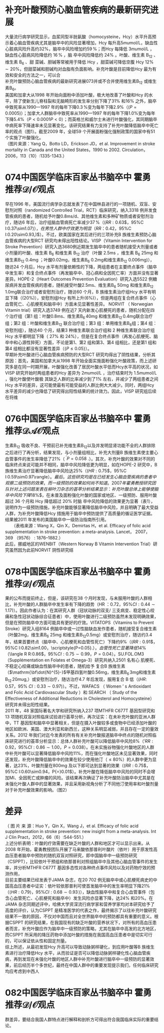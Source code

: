# 补充叶酸预防心脑血管疾病的最新研究进展  
大量流行病学研究显示，血浆同型半胱氨酸（homocysteine，Hcy）水平升高预示着心脑血管疾病尤其是脑卒中的风险显著增加，Hcy 每升高$5mu\mathrm{mol}/\mathrm{L}$，缺血性心脏病风险升高约$32\%$，脑卒中风险增加约$59\,\%$；而Hcy  每降低 $3mu\mathrm{mol}/\mathrm{L}$ ，缺血性心脏病风险降低约 $16\,\%$ ，脑 卒中风险降低约 $24\%$ 。叶酸、维生素 $\mathrm{B}_{12}$ 、维生素 $\mathrm{B_{6}}$ 、甜 菜碱、胆碱等常被用于降低 Hcy ，甜菜碱可降低空腹 Hcy  $12\%\sim20\%$，但甜菜碱和胆碱均对血脂有负面影响。补充叶酸是目前降低Hcy 最为有效和安全的方法之一，可以合  
补充叶酸预防心脑血管疾病的最新研究进展073并或不合并使用维生素$\mathrm{B}_{12}$ 或维生素$\mathrm{B_{6}}$。  
美国和加拿大从1998 年开始向面粉中添加叶酸，极大地改善了叶酸和Hcy 的水平，除了使新生儿脊柱裂和无脑畸形的发生率分别下降了$31\%$ 和$16\%$ 之外，脑卒中致死率从1990—1997 年的每年下降$0.3\,\%$变为每年下降$2.9\%$（$\left(P{=}0.0005\right)$）；加拿大人群脑卒中致死率从1990—1997 年的每年下降$1.0\%$变为每年下降$5.4\%$（$\textstyle P<0.0001\textstyle P<0$）；而英格兰和威尔士未进行叶酸强化，其同期脑卒中病死率下降速率未见显著变化。该研究结果有力支持了补充叶酸降低脑卒中死亡率的观点（图1）。截至2009 年，全球59 个开展面粉强化强制政策的国家中有51 个实施了叶酸强化。  
（图片来源：Yang Q，Botto LD，Erickson JD，et al. Improvement in stroke mortality in  Canada and the United States，1990 to 2002. Circulation，2006，113（10）:1335-1343.）  
# 074中国医学临床百家丛书脑卒中  霍勇 推荐${\mathcal{D}}/{\mathcal{O}}$观点  
早在1996 年，美国流行病学杂志就发表了在中国林县进行的一项随机、双盲、安慰剂对照（randomized Controlled Trial，RCT）临床研究，纳入3318 例并发食管疾病的患者，随机给予叶酸$0.8\mathrm{ms/d}$、其他维生素和多种矿物质或者安慰剂治疗，随访6 年后，治疗组脑血管病死亡率减少$37\,\%$（$(R R:0.63\$，$95\%C I:0.37\sim1.07)$），在男性人群中疗效更为明显（RR ：0.42，$95\%C I:0.20\sim0.93\,)$）。不过，欧美国家在其后进行的三项补充B 族维生素预防心脑血管疾病的大型RCT 研究均未得出阳性结论。VISP（Vitamin Intervention for Stroke Prevention）研究入选3680例近期发生脑卒中的患者随机接受大剂量或者小剂量的叶酸、维生素 $\mathrm{B_{6}}$  和维生素 $\mathrm{B}_{12}$  治疗（叶酸 $2.5\mathrm{ms}$ ，维生素 $\mathrm{B_{6}}$ $25\mathrm{mg}$ 和维生素$\mathrm{B}_{12}\ 0.4\mathrm{mg}$ ；叶酸$0.02\mathrm{mg}$，维生素$\mathrm{B_{6}}\ 0.2\mathrm{mg}$和维生素$\mathrm{B}_{12}\ 0.006\mathrm{mg})$），随访24 个月后，Hcy 水平有剂量依赖性的下降，两组患者在主要终点事件（脑卒中发生率）和复合终点事件（再发脑卒中、冠心病和全因死亡率）方面并没有显著差异。HOPE-2（Heart Outcomes Prevention Evaluation）研究入选5522 例糖尿病并发血管疾病的患者，随机接受叶酸$2.5\mathrm{ms}$、维生素$\mathrm{B_{6}}~50\mathrm{mg}$ 和维生素$\mathrm{B}_{12}\,1.0\mathrm{mg}$联合治疗或者安慰剂治疗，随访60 个月，B 族维生素治疗组Hcy 水平有明显下降（$\left(20\%\right)$），安慰剂组Hcy 有所上升$\left(6\%\right)$），但是两组在复合终点事件（心血管死亡、心肌梗死和脑卒中）方面未见显著性差异。 NORVIT （ Norwegian  Vitamin trial）研究入选3749 例在近7 天内新发心肌梗死的患者，随机分配在四个治疗组（第1 组：叶酸$0.8\mathrm{ms}$、维生素$\mathrm{B_{6}\,40m g}$ 和维生素$\mathrm{B}_{12}\,0.4\mathrm{mg}$联合治疗组；第2 组：叶酸和维生素$\mathrm{B}_{12}$ 联合治疗组；第3 组：单用维生素$\mathrm{B_{6}}$组；第4 组：安慰剂组），随访40 个月，结果3 种维生素联合治疗组和 2  种维生素联合治疗组 Hcy  水平都明显下降（ $27\%$ 和 $24\%$），但是在复合终点事件（再发心肌梗死、脑卒中和心源性猝死）方面，不论是第1、第2 组和第3、第4 组相比，还是第1 组和第4 组相比都没有显著性差异（$\left\lbrace P\leq0.05\right\rbrace$）。  
早期补充叶酸进行心脑血管疾病预防的大型RCT 研究均得出了阴性结果，分析其原因：首先，美国和加拿大从1998 年开始全面实施面粉强化叶酸政策，而上述研究多是在同一时期开展，叶酸强化改善了居民叶酸水平低而Hcy水平高的状况，如VISP 研究开始时两组患者的Hcy 差异为 $2mu\mathrm{mol}/\mathrm{L}$ ，治疗结束时为 $1.5mu\mathrm{mol}/\mathrm{L}$ ，强化叶酸使叶酸极 其缺乏人群的比率减少到了$1\%$ 左右，并减少了两组患者之间Hcy 水平的差异，这可能使最有可能受益的人群比例大大减少。同时，两组Hcy 水平差异的减少也降低了研究得出阳性结果的统计效力。因此，VISP 研究组后续在将维  
# 076中国医学临床百家丛书脑卒中  霍勇 推荐$\mathcal{D A O}$观点  
生素$\mathrm{B}_{12}$ 吸收不良、干预前已补充维生素$\mathrm{B}_{12}$以及并发明显肾功能不全的人群排除之后进行了再分析，结果发现，与小剂量组相比，补充大剂量B 族维生素使主要心血管事件的发生率降低了$21\%$（$\!\!\!{}^{'}P=0.058\!\!\!{}.$）。其次，补充叶酸的效果对不同的临床终点来说可能并不相同，脑卒中风险降低更为明显，如在HOPE-2 研究中，B 族维生素治疗显著降低脑卒中风险达$25\%$（$(H R:0.75\$，$95\%C I:0.59\sim0.97\rangle$）。最后，这些研究均是在已经发生心脑血管疾病的患者中观察二级预防的效果，而一级预防的效果如何尚不知道。  
2007 年霍勇教授研究团队针对上述问题发表在柳叶刀杂志的荟萃分析结果显示：补充叶酸总体上能够使脑卒中风险下降$18\%$，在未普及面粉强化叶酸的国家或地区、一级预防、服用叶酸超过 36  个月和 Hcy  降低超过 $20\%$ 时脑 卒中风险降低的效果更为显著（表1），说明作为一级预防措施，补充叶酸能够显著降低脑卒中风险，并且明确了最大受益人群，为补充叶酸降低Hcy 措施用于脑卒中预防提供了高质量的循证医学证据。结果被2011 年发布的美国脑卒中一级防治指南所引用。  
　　（表格来源：Wang X，Qin X，Demirtas H，et al. Efficacy of folic acid supplementation in stroke prevention: a meta-analysis. Lancet， 2007， 369 （9576） :  1876–1882.）  
此后，挪威地区的WENBIT（Western Norway B Vitamin Intervention Trial）研究虽然因为此前NORVIT 阴性研究结  
# 078中国医学临床百家丛书脑卒中  霍勇 推荐${\mathcal{D}}/{\mathcal{O}}$观点  
果的公布而提前终止，但是，该研究在38 个月时发现，与未服用叶酸的人群相比，补充叶酸的人群脑卒中发生率有下降的趋势（HR ：0.72，$95\%C I:0.44\sim1.17)$）。因此作者认为：在其研究人群（冠状动脉的双支/ 三支病变、稳定性心绞痛和急性冠状动脉综合征患者）中，使用叶酸进行二级预防虽然未发现明确效果，但是在预防脑卒中方面可能具有更好的疗效。VITATOPS（Vitamins to Prevent Stroke）研究入组8164 例脑卒中或一过性脑缺血发作患者，随机接受复合维生素（叶酸$2\mathrm{mg}$，维生素$\mathrm{B}_{6}~25\mathrm{mg}$ 和维生素$\mathrm{B}_{12}$$0.5\mathrm{mg}$）或安慰剂治疗，随访约3.4 年，结果首要终点（脑卒中、心肌梗死和血管性死亡）下降约$9\%$（$(R R:0.91\$，$95\%C I:0.82\sim1.00$，$\scriptstyle{P=0.05}.$），血管性死亡显著降低$14\%
$（$\langle R R:0.86\$，$95\%C I:0.75\sim0.99$，$P{=}0.04$）。SU.FOL.OM3 
（Supplémentation en Folates et Omega-3）研究共纳入2501 名有心 肌梗死、不稳定心绞痛或缺血性脑卒中的患者，随机给予 复合B 族维生素（$\mathrm{\bf\dot{N}^{5}-}$甲基四氢叶酸$0.56\mathrm{mg}$，维生素$\mathrm{B}_{6}\,3\mathrm{mg}$和维生素$\mathrm{B}_{12}\,20mu\mathrm{g},$）或安慰剂治疗，随访治疗4.7 年后发现，服用复合 B   低（$(H R:\,0.57$，$95\%~C I:0.33\sim0.97)$）。不过，WAFACS （ Women ’ s Antioxidant and Folic Acid Cardiovascular  Study ）和 SEARCH （ Study of the Effectiveness of Additional  Reductions in Cholesterol and Homocysteine）研究并未得出阳性结果。  
2011 年，48 家国际著名大学和研究所纳入237 项MTHFR C677T 基因型研究和13 项随机双盲对照临床试验进行荟萃分析，再次证实：在未补充叶酸的亚洲人群中，TT 基因型和脑卒中显著相关，但是在摄入叶酸较多或食物中已经添加叶酸的地区如欧洲、美国、澳大利亚和新西兰，这种关系明显减弱，并且存在一定的量效关系。2012 年我们对迄今发表的所有有关补充叶酸报道脑卒中终点的随机对照临床研究进行的荟萃分析显示：总体人群补充叶酸可以降低脑卒中风险$8\%$（$'R R:0.92$，$95\%C I:0.86\sim1.00$，$P{=}0.038$）。在未实施谷物强化叶酸地区的人群中补充叶酸可以显著降低脑卒中风险$11\%$，而在强化叶酸地区未见显著效果，同时还发现，补充叶酸降低脑卒中的效果在较少使用他汀（$\leqslant80\%$）的人群中更为显著，达$23\%$，叶酸剂量在$800\mathrm{mg}$ 及以下即可达到显著的效果（$(R R:0.75\$，$95\%C I:0.60\sim0.94$，$P{=}0.01$）。补充叶酸在降低脑卒中风险的同时不会增加MI、全因死亡或肿瘤的风险。该结果再次确证了补充叶酸防治脑卒中尤其是在未强化叶酸人群中的显著效果，并且采用新视角分析了不同他汀使用率和叶酸剂量对于补充叶酸效果的影响。（图2）  
# 差异  
（ 图 片 来 源：Huo Y，Qin X，Wang J，et al. Efficacy of folic acid  supplementation in stroke prevention: new insight from a meta-analysis. Int J Clin  Pract，2012，66（6）:544-551.）  
上述分析表明：叶酸的疗效需要在缺乏叶酸的人群和地区才可以显示出来。从2008 年开始，霍勇教授团队开展了马来酸依那普利叶酸片（依叶）用于原发性高血压患者脑卒中预防的随机双盲对照研究，即中国脑卒中一级预防研究（CSPPT），比较依叶干预组和依那普利对照组脑卒中及其他心脑血管事件的发生率，并分析MTHFR C677T 基因多态性对各种终点事件风险以及对药物疗效的预测作用，  
目前主要结果已经发表于JAMA 杂志，在20 702 例无脑卒中或心肌梗死病史的中国高血压患者中证实：依叶较依那普利可使首发脑卒中的发生率明显下降$21\%$（$\langle H R:0.79\rangle$，$95\%C I:0.68\sim0.93\,)$），缺血性脑卒中和复合心血管事件（包含心血管死亡、心肌梗死和脑卒中）发生风险亦显著下降，达$24\%$ 和$20\%$。在JAMA 杂志同期述评中，哈佛大学资深流行病学家和营养学家均对本研究给予了高度的评价，认为CSPPT 是精准医学的代表之作，最终揭示了以往补充叶酸研究结果不一致的原因，不仅对中国而且对全世界脑卒中的预防都具有重要的意义。根据CSPPT 的研究结果，在我国现有的缺乏叶酸的营养状况下，对所有的高血压患者而言，补充叶酸应作为脑卒中一级预防的策略，尤其在脑卒中高发的北方地区，而CSPPT 所采用的降压药物中添加叶酸的措施在我国高血压患者中是切实可行的，可以保证依从性和固定剂量。  
综上所述，从最初发现Hcy 升高可以导致动脉粥样硬化，到应用叶酸等B 族维生素进行治疗降低Hcy 水平，从而验证是否可以降低动脉粥样硬化性心脑血管疾病，再到发现在未强化叶酸的地区人群中补充叶酸进行脑卒中一级预防的显著效果，前后经历半个多世纪，最终在中国人群中的重要发现提示我们，任何临床研究均应考虑到中西人  
# 082中国医学临床百家丛书脑卒中  霍勇 推荐${\mathcal{D}}/{\mathcal{O}}$观点  
群差异，要结合我国人群特点进行解释和剖析方可得出符合我国临床实际的重要结论。  
